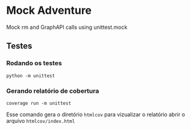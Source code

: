 # Mock Adventure

Mock rm and GraphAPI calls using unittest.mock

## Testes

### Rodando os testes

`python -m unittest`

### Gerando relatório de cobertura

`coverage run -m unittest`

Esse comando gera o diretório `htmlcov` para vizualizar o relatório abrir o arquivo `htmlcov/index.html`
